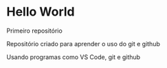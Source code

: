 # Hello World
Primeiro repositório

Repositório criado para aprender o uso do git e github

Usando programas como VS Code, git e github